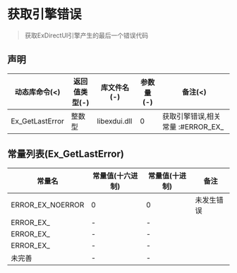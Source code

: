 # 获取引擎错误
> 获取ExDirectUI引擎产生的最后一个错误代码

## 声明

|动态库命令(<)|返回值类型(-)|库文件名(-)|参数量(-)|备注(<)|
|----|----|----|----|----|
|Ex_GetLastError|整数型|libexdui.dll|0|获取引擎错误,相关常量 :#ERROR_EX_|


## 常量列表(Ex_GetLastError)

|常量名|常量值(十六进制)|常量值(十进制)|备注 |
|----|----|----|----|
|ERROR_EX_NOERROR|0|0|未发生错误|
|ERROR_EX_|-|-|
|ERROR_EX_|-|-|
|ERROR_EX_|-|-|
|未完善|-|-|



